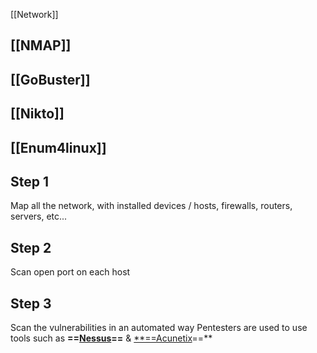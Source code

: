 [[Network]]
## [[NMAP]]
## [[GoBuster]]
## [[Nikto]]

## [[Enum4linux]]

## Step 1
Map all the network, with installed devices / hosts, firewalls, routers, servers, etc...
## Step 2
Scan open port on each host
## Step 3
Scan the vulnerabilities in an automated way
Pentesters are used to use tools such as **==[Nessus](https://www.tenable.com/products/nessus)==** & [**==Acunetix](https://www.acunetix.com/)==**